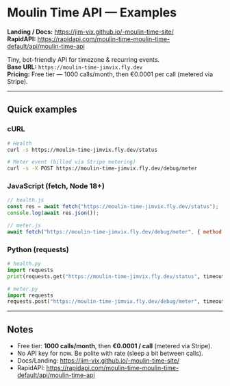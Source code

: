 # Moulin Time API — Examples

**Landing / Docs:** https://jim-vix.github.io/-moulin-time-site/  
**RapidAPI:** https://rapidapi.com/moulin-time-moulin-time-default/api/moulin-time-api  

Tiny, bot-friendly API for timezone & recurring events.  
**Base URL:** `https://moulin-time-jimvix.fly.dev`  
**Pricing:** Free tier — 1000 calls/month, then €0.0001 per call (metered via Stripe).

---

## Quick examples

### cURL
~~~bash
# Health
curl -s https://moulin-time-jimvix.fly.dev/status

# Meter event (billed via Stripe metering)
curl -s -X POST https://moulin-time-jimvix.fly.dev/debug/meter
~~~

### JavaScript (fetch, Node 18+)
~~~js
// health.js
const res = await fetch("https://moulin-time-jimvix.fly.dev/status");
console.log(await res.json());

// meter.js
await fetch("https://moulin-time-jimvix.fly.dev/debug/meter", { method: "POST" });
~~~

### Python (requests)
~~~python
# health.py
import requests
print(requests.get("https://moulin-time-jimvix.fly.dev/status", timeout=5).json())

# meter.py
import requests
requests.post("https://moulin-time-jimvix.fly.dev/debug/meter", timeout=5)
~~~

---

## Notes
- Free tier: **1000 calls/month**, then **€0.0001 / call** (metered via Stripe).
- No API key for now. Be polite with rate (sleep a bit between calls).
- Docs/Landing: https://jim-vix.github.io/-moulin-time-site/
- RapidAPI: https://rapidapi.com/moulin-time-moulin-time-default/api/moulin-time-api
<!-- EOF -->
